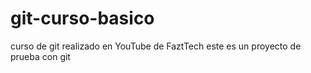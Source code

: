 # git-curso-basico
curso de git realizado en YouTube de FaztTech
este es un proyecto de prueba con git
